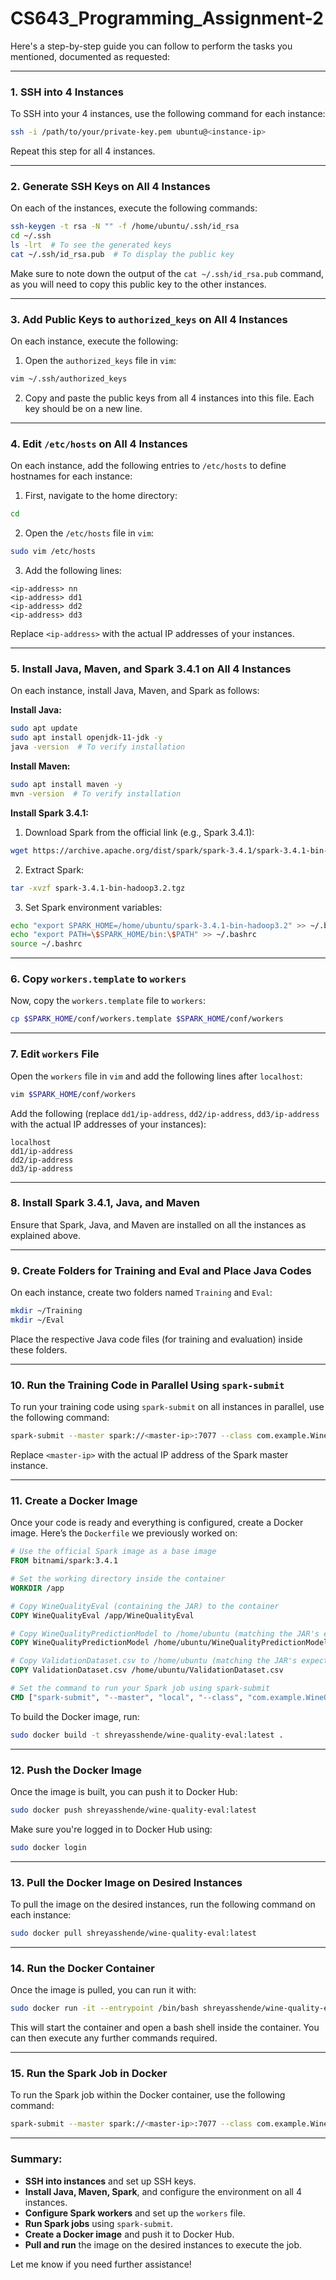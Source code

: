 # CS643_Programming_Assignment-2

Here's a step-by-step guide you can follow to perform the tasks you mentioned, documented as requested:

---

### **1. SSH into 4 Instances**
To SSH into your 4 instances, use the following command for each instance:

```bash
ssh -i /path/to/your/private-key.pem ubuntu@<instance-ip>
```
Repeat this step for all 4 instances.

---

### **2. Generate SSH Keys on All 4 Instances**
On each of the instances, execute the following commands:

```bash
ssh-keygen -t rsa -N "" -f /home/ubuntu/.ssh/id_rsa
cd ~/.ssh
ls -lrt  # To see the generated keys
cat ~/.ssh/id_rsa.pub  # To display the public key
```

Make sure to note down the output of the `cat ~/.ssh/id_rsa.pub` command, as you will need to copy this public key to the other instances.

---

### **3. Add Public Keys to `authorized_keys` on All 4 Instances**
On each instance, execute the following:

1. Open the `authorized_keys` file in `vim`:

```bash
vim ~/.ssh/authorized_keys
```

2. Copy and paste the public keys from all 4 instances into this file. Each key should be on a new line.

---

### **4. Edit `/etc/hosts` on All 4 Instances**
On each instance, add the following entries to `/etc/hosts` to define hostnames for each instance:

1. First, navigate to the home directory:

```bash
cd
```

2. Open the `/etc/hosts` file in `vim`:

```bash
sudo vim /etc/hosts
```

3. Add the following lines:

```
<ip-address> nn
<ip-address> dd1
<ip-address> dd2
<ip-address> dd3
```

Replace `<ip-address>` with the actual IP addresses of your instances.

---

### **5. Install Java, Maven, and Spark 3.4.1 on All 4 Instances**
On each instance, install Java, Maven, and Spark as follows:

**Install Java:**
```bash
sudo apt update
sudo apt install openjdk-11-jdk -y
java -version  # To verify installation
```

**Install Maven:**
```bash
sudo apt install maven -y
mvn -version  # To verify installation
```

**Install Spark 3.4.1:**

1. Download Spark from the official link (e.g., Spark 3.4.1):
```bash
wget https://archive.apache.org/dist/spark/spark-3.4.1/spark-3.4.1-bin-hadoop3.2.tgz
```

2. Extract Spark:
```bash
tar -xvzf spark-3.4.1-bin-hadoop3.2.tgz
```

3. Set Spark environment variables:
```bash
echo "export SPARK_HOME=/home/ubuntu/spark-3.4.1-bin-hadoop3.2" >> ~/.bashrc
echo "export PATH=\$SPARK_HOME/bin:\$PATH" >> ~/.bashrc
source ~/.bashrc
```

---

### **6. Copy `workers.template` to `workers`**
Now, copy the `workers.template` file to `workers`:

```bash
cp $SPARK_HOME/conf/workers.template $SPARK_HOME/conf/workers
```

---

### **7. Edit `workers` File**
Open the `workers` file in `vim` and add the following lines after `localhost`:

```bash
vim $SPARK_HOME/conf/workers
```

Add the following (replace `dd1/ip-address`, `dd2/ip-address`, `dd3/ip-address` with the actual IP addresses of your instances):

```
localhost
dd1/ip-address
dd2/ip-address
dd3/ip-address
```

---

### **8. Install Spark 3.4.1, Java, and Maven**
Ensure that Spark, Java, and Maven are installed on all the instances as explained above.

---

### **9. Create Folders for Training and Eval and Place Java Codes**
On each instance, create two folders named `Training` and `Eval`:

```bash
mkdir ~/Training
mkdir ~/Eval
```

Place the respective Java code files (for training and evaluation) inside these folders.

---

### **10. Run the Training Code in Parallel Using `spark-submit`**
To run your training code using `spark-submit` on all instances in parallel, use the following command:

```bash
spark-submit --master spark://<master-ip>:7077 --class com.example.WineQualityEval /home/ubuntu/Training/wine-quality-train-1.0-SNAPSHOT.jar
```

Replace `<master-ip>` with the actual IP address of the Spark master instance.

---

### **11. Create a Docker Image**
Once your code is ready and everything is configured, create a Docker image. Here’s the `Dockerfile` we previously worked on:

```dockerfile
# Use the official Spark image as a base image
FROM bitnami/spark:3.4.1

# Set the working directory inside the container
WORKDIR /app

# Copy WineQualityEval (containing the JAR) to the container
COPY WineQualityEval /app/WineQualityEval

# Copy WineQualityPredictionModel to /home/ubuntu (matching the JAR's expected path)
COPY WineQualityPredictionModel /home/ubuntu/WineQualityPredictionModel

# Copy ValidationDataset.csv to /home/ubuntu (matching the JAR's expected path)
COPY ValidationDataset.csv /home/ubuntu/ValidationDataset.csv

# Set the command to run your Spark job using spark-submit
CMD ["spark-submit", "--master", "local", "--class", "com.example.WineQualityEval", "/app/WineQualityEval/target/wine-quality-eval-1.0-SNAPSHOT.jar"]
```

To build the Docker image, run:

```bash
sudo docker build -t shreyasshende/wine-quality-eval:latest .
```

---

### **12. Push the Docker Image**
Once the image is built, you can push it to Docker Hub:

```bash
sudo docker push shreyasshende/wine-quality-eval:latest
```

Make sure you're logged in to Docker Hub using:

```bash
sudo docker login
```

---

### **13. Pull the Docker Image on Desired Instances**
To pull the image on the desired instances, run the following command on each instance:

```bash
sudo docker pull shreyasshende/wine-quality-eval:latest
```

---

### **14. Run the Docker Container**
Once the image is pulled, you can run it with:

```bash
sudo docker run -it --entrypoint /bin/bash shreyasshende/wine-quality-eval:latest
```

This will start the container and open a bash shell inside the container. You can then execute any further commands required.

---

### **15. Run the Spark Job in Docker**
To run the Spark job within the Docker container, use the following command:

```bash
spark-submit --master spark://<master-ip>:7077 --class com.example.WineQualityEval /app/WineQualityEval/target/wine-quality-eval-1.0-SNAPSHOT.jar
```

---

### Summary:
- **SSH into instances** and set up SSH keys.
- **Install Java, Maven, Spark**, and configure the environment on all 4 instances.
- **Configure Spark workers** and set up the `workers` file.
- **Run Spark jobs** using `spark-submit`.
- **Create a Docker image** and push it to Docker Hub.
- **Pull and run** the image on the desired instances to execute the job.

Let me know if you need further assistance!
